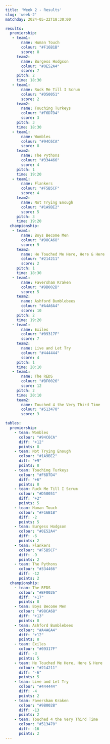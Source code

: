 ```yaml
---
title: 'Week 2 - Results'
slug: 'week-2'
matchday: 2024-05-22T18:30:00

results:
  premiership:
   - team1:
       name: Human Touch
       colour: "#F16B1B"
       score: 8
     team2:
       name: Burgess Hodgson
       colour: "#0E52A4"
       score: 7
     pitch: 2
     time: 18:30
   - team1:
       name: Ruck Me Till I Scrum
       colour: "#D50051"
       score: 2
     team2:
       name: Touching Turkeys
       colour: "#F6D7D4"
       score: 3
     pitch: 3
     time: 18:30
   - team1:
       name: Wombles
       colour: "#94C6CA"
       score: 8
     team2:
       name: The Pythons
       colour: "#334466"
       score: 4
     pitch: 1
     time: 19:20
   - team1:
       name: Flankers
       colour: "#F5B5CF"
       score: 4
     team2:
       name: Not Trying Enough
       colour: "#1A9BE2"
       score: 5
     pitch: 3
     time: 19:20
  championship:
   - team1:
       name: Boys Become Men
       colour: "#98CA68"
       score: 9
     team2:
       name: He Touched Me Here, Here & Here
       colour: "#214211"
       score: 2
     pitch: 1
     time: 18:30
   - team1:
       name: Faversham Kraken
       colour: "#9B002B"
       score: 5
     team2:
       name: Ashford Bumblebees
       colour: "#A4A6A4"
       score: 10
     pitch: 2
     time: 19:20
   - team1:
       name: Exiles
       colour: "#09317F"
       score: 7
     team2:
       name: Live and Let Try
       colour: "#444444"
       score: 4
     pitch: 1
     time: 20:10
   - team1:
       name: The REDS
       colour: "#BF0026"
       score: 12
     pitch: 2
     time: 20:10
     team2:
       name: Touched 4 the Very Third Time
       colour: "#513470"
       score: 3

tables:
  premiership:
    - team: Wombles
      colour: "#94C6CA"
      diff: "+12"
      points: 8
    - team: Not Trying Enough
      colour: "#1A9BE2"
      diff: "+9"
      points: 8
    - team: Touching Turkeys
      colour: "#F6D7D4"
      diff: "+6"
      points: 8
    - team: Ruck Me Till I Scrum
      colour: "#D50051"
      diff: "+2"
      points: 5
    - team: Human Touch
      colour: "#F16B1B"
      diff: -2
      points: 5
    - team: Burgess Hodgson
      colour: "#0E52A4"
      diff: -6
      points: 2
    - team: Flankers
      colour: "#F5B5CF"
      diff: -9
      points: 2
    - team: The Pythons
      colour: "#334466"
      diff: -12
      points: 2
  championship:
    - team: The REDS
      colour: "#BF0026"
      diff: "+17"
      points: 8
    - team: Boys Become Men
      colour: "#98CA68"
      diff: "+13"
      points: 8
    - team: Ashford Bumblebees
      colour: "#A4A6A4"
      diff: "+12"
      points: 8
    - team: Exiles
      colour: "#09317F"
      diff: -3
      points: 5
    - team: He Touched Me Here, Here & Here
      colour: "#214211"
      diff: "-6"
      points: 5
    - team: Live and Let Try
      colour: "#444444"
      diff: -4
      points: 2
    - team: Faversham Kraken
      colour: "#9B002B"
      diff: -13
      points: 2
    - team: Touched 4 the Very Third Time
      colour: "#513470"
      diff: -16
      points: 2
---
```


